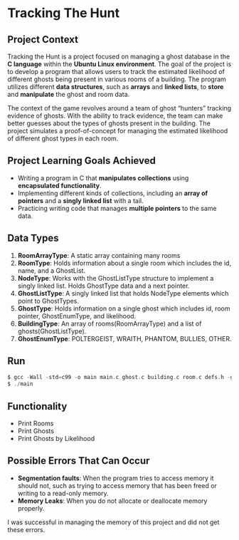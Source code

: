 # Tracking The Hunt
## Project Context
 Tracking the Hunt is a project focused on managing a ghost database in the **C language** within the **Ubuntu Linux environment**. The goal of the project is to develop a program that allows users to track the estimated likelihood of different ghosts being present in various rooms of a building. The program utilizes different **data structures**, such as **arrays** and **linked lists**, to **store** and **manipulate** the ghost and room data.
	
 The context of the game revolves around a team of ghost “hunters” tracking evidence of ghosts. With the ability to track evidence, the team can make better guesses about the types of ghosts present in the building. The project simulates a proof-of-concept for managing the estimated likelihood of different ghost types in each room.
## Project Learning Goals Achieved
* Writing a program in C that **manipulates collections** using **encapsulated functionality**. 
* Implementing different kinds of collections, including an **array of pointers** and a **singly linked list** with a tail. 
* Practicing writing code that manages **multiple pointers** to the same data.
## Data Types
1. **RoomArrayType**: A static array containing many rooms
2. **RoomType**: Holds information about a single room which includes the id, name, and a GhostList.
3. **NodeType**: Works with the GhostListType structure to implement a singly linked list. Holds GhostType data and a next pointer.
4. **GhostListType**: A singly linked list that holds NodeType elements which point to GhostTypes.
5. **GhostType**: Holds information on a single ghost which includes id, room pointer, GhostEnumType, and likelihood.
6. **BuildingType**: An array of rooms(RoomArrayType) and a list of ghosts(GhostListType).
7. **GhostEnumType**: POLTERGEIST, WRAITH, PHANTOM, BULLIES, OTHER.
## Run
```c
$ gcc -Wall -std=c99 -o main main.c ghost.c building.c room.c defs.h -g
$ ./main
```
## Functionality
 - Print Rooms
 - Print Ghosts
 - Print Ghosts by Likelihood
## Possible Errors That Can Occur
- **Segmentation faults**: When the program tries to access memory it should not, such as trying to access memory that has been freed or writing to a read-only memory.
- **Memory Leaks**: When you do not allocate or deallocate memory properly.

I was successful in managing the memory of this project and did not get these errors.

